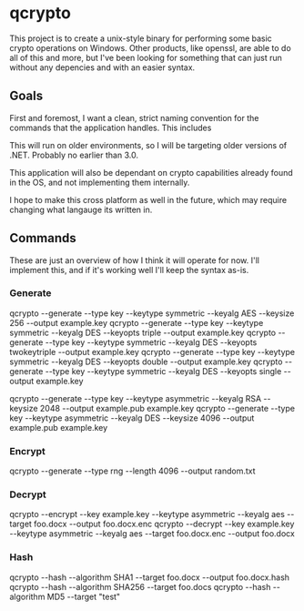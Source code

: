 # qcrypto
This project is to create a unix-style binary for performing some basic crypto operations on Windows. Other products, like openssl, are able to do all of this and more, but I've been looking for something that can just run without any depencies and with an easier syntax.

## Goals
First and foremost, I want a clean, strict naming convention for the commands that the application handles. This includes 

This will run on older environments, so I will be targeting older versions of .NET. Probably no earlier than 3.0.

This application will also be dependant on crypto capabilities already found in the OS, and not implementing them internally. 

I hope to make this cross platform as well in the future, which may require changing what langauge its written in.

## Commands
These are just an overview of how I think it will operate for now. I'll implement this, and if it's working well I'll keep the syntax as-is.

### Generate
  qcrypto --generate --type key --keytype symmetric --keyalg AES --keysize 256 --output example.key
  qcrypto --generate --type key --keytype symmetric --keyalg DES --keyopts triple --output example.key
  qcrypto --generate --type key --keytype symmetric --keyalg DES --keyopts twokeytriple --output example.key
  qcrypto --generate --type key --keytype symmetric --keyalg DES --keyopts double --output example.key
  qcrypto --generate --type key --keytype symmetric --keyalg DES --keyopts single --output example.key

  qcrypto --generate --type key --keytype asymmetric --keyalg RSA --keysize 2048 --output example.pub example.key
  qcrypto --generate --type key --keytype asymmetric --keyalg DES --keysize 4096 --output example.pub example.key

### Encrypt

  qcrypto --generate --type rng --length 4096 --output random.txt

### Decrypt

  qcrypto --encrypt --key example.key --keytype asymmetric --keyalg aes --target foo.docx --output foo.docx.enc
  qcrypto --decrypt --key example.key --keytype asymmetric --keyalg aes --target foo.docx.enc --output foo.docx


### Hash

  qcrypto --hash --algorithm SHA1 --target foo.docx --output foo.docx.hash
  qcrypto --hash --algorithm SHA256 --target foo.docs
  qcrypto --hash --algorithm MD5 --target "test"
